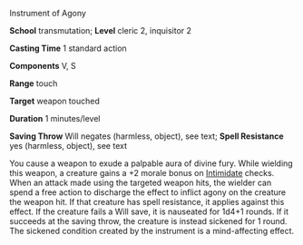 Instrument of Agony

**School** transmutation; **Level** cleric 2, inquisitor 2

**Casting Time** 1 standard action

**Components** V, S

**Range** touch

**Target** weapon touched

**Duration** 1 minutes/level

**Saving Throw** Will negates (harmless, object), see text; **Spell Resistance** yes (harmless, object), see text

You cause a weapon to exude a palpable aura of divine fury. While wielding this weapon, a creature gains a +2 morale bonus on [Intimidate](/pathfinderRPG/prd/skills/intimidate.html#_intimidate) checks. When an attack made using the targeted weapon hits, the wielder can spend a free action to discharge the effect to inflict agony on the creature the weapon hit. If that creature has spell resistance, it applies against this effect. If the creature fails a Will save, it is nauseated for 1d4+1 rounds. If it succeeds at the saving throw, the creature is instead sickened for 1 round. The sickened condition created by the instrument is a mind-affecting effect.

